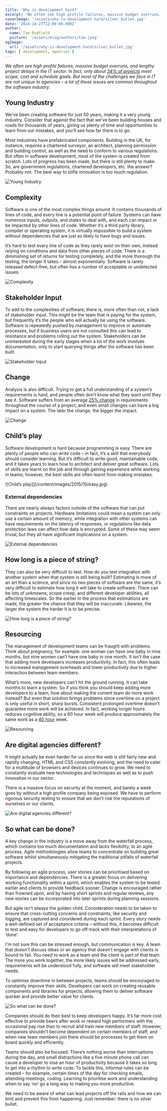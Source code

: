 ```yaml
---
title: 'Why is development hard?'
excerpt: 'We often see high profile failures, massive budget overruns, and lengthy project delays in the IT sector. In fact, only about 34% of projects meet scope, cost and schedule goals. But most of the challenges we face in IT are not unique to agencies – a lot of these issues are common throughout the software industry.'
coverImage: '/assets/why-is-development-hard/silver_bullet.jpg'
date: '2014-10-27T12:00:00.000Z'
author:
  name: Tom Dudfield
  picture: '/assets/blog/authors/tim.jpeg'
ogImage:
  url: '/assets/why-is-development-hard/silver_bullet.jpg'
tags: [ development, agencies ]
---
```


*We often see high profile failures, massive budget overruns, and lengthy project delays in the IT sector. In fact, only about [34% of projects](http://esj.com/articles/2010/10/05/managing-requirement-changes.aspx) meet scope, cost and schedule goals. But most of the challenges we face in IT are not unique to agencies – a lot of these issues are common throughout the software industry.*

## Young Industry

We've been creating software for just 50 years, making it a very young industry. Consider that against the fact that we've been building houses and roads for thousands of years, giving us plenty of time and opportunities to learn from our mistakes, and you’ll see how far there is to go. 

Most industries have prefabricated components. Building in the UK, for instance, requires a chartered surveyor, an architect, planning permission and building control, as well as the need to conform to various regulations. But often in software development, most of the system is created from scratch. Lots of progress has been made, but there is still plenty to make. So, are government regulations, chartered developers, etc. the answer? Probably not. The best way to stifle innovation is too much regulation.

![Young Industry](/assets/why-is-development-hard/new_industry.jpg)

## Complexity

Software is one of the most complex things around. It contains thousands of lines of code, and every line is a potential point of failure. Systems can have numerous inputs, outputs, and states to deal with, and each can impact or be impacted by other lines of code. Whether it’s a third party library, compiler or operating system, it is virtually impossible to build a system without dependencies that are just as likely to have bugs and issues.  

It’s hard to test every line of code as they rarely exist on their own, instead relying on conditions and data from other pieces of code. There is a diminishing set of returns for testing completely, and the more thorough the testing, the longer it takes – almost exponentially. Software is rarely released defect-free, but often has a number of acceptable or undetected issues.

![Complexity](/assets/why-is-development-hard/complexity.jpg)	

## Stakeholder Input

To add to the complexities of software, there is, more often than not, a lack of stakeholder input. This might be the team that is paying for the system, but frequently it’s the people who will actually be using the software. Software is repeatedly pushed by management to improve or automate processes, but if business users are not consulted this can lead to resistance and problems rolling out the system. Stakeholders can be uninterested during the early stages when a lot of the work involves documentation, only to start querying things after the software has been built.

![Stakeholder Input](/assets/why-is-development-hard/stakeholder_input.jpg)

## Change

Analysis is also difficult. Trying to get a full understanding of a system’s requirements is hard, and people often don’t know what they want until they see it. Software suffers from an average [25% change](http://www.stevemcconnell.com/ieeesoftware/bp05.htm) in requirements throughout the course of a project, and even small changes can have a big impact on a system. The later the change, the bigger the impact. 

![Change](/assets/why-is-development-hard/change.jpg)

## Child’s play

Software development is hard because programming is easy. There are plenty of people who can write code – in fact, it’s a skill that everybody should consider learning. But it’s difficult to write good, maintainable code, and it takes years to learn how to architect and deliver great software. Lots of skills are learnt on the job and through gaining experience while working in teams; however, the best skills are often learnt from making mistakes.

![Child’s play]](/content/images/2015/10/easy.jpg)

### External dependencies

There are nearly always factors outside of the software that can put constraints on projects. Hardware limitations could mean a system can only use a certain amount of memory, while integration with other systems can have requirements on the latency of responses, or regulations like data protection laws can affect how data is encrypted. Some of these may seem trivial, but they all have significant implications on a system.

![External dependencies](/assets/why-is-development-hard/dependencies.jpg)

## How long is a piece of string?

They can also be very difficult to test. How do you test integration with another system when that system is still being built? Estimating is more of an art than a science, and since no two pieces of software are the same, it’s very difficult to estimate how long it will take to create software. There can be lots of unknowns, scope creep, and different developer abilities, all affecting timescales. So the earlier in the process that estimations are made, the greater the chance that they will be inaccurate. Likewise, the larger the system the harder it is to be precise.

![How long is a piece of string?](/assets/why-is-development-hard/string.jpg)

## Resourcing

The management of development teams can be fraught with problems. Think about pregnancy, for example: one woman can have one baby in nine months, but nine women can’t have one baby in one month. It isn't the case that adding more developers increases productivity. In fact, this often leads to increased management overheads and lower productivity due to higher interaction between team members.

What’s more, new developers can’t hit the ground running. It can take months to learn a system. So if you think you should keep adding more developers to a team, how about making the current team do more work instead? But even that solution brings problems since overtime on a project is only useful in short, sharp bursts. Consistent prolonged overtime doesn't guarantee more work will be achieved. In fact, working longer hours reduces cognitive ability, so a 60 hour week will produce approximately the same work as a [40 hour](http://www.alternet.org/story/154518/why_we_have_to_go_back_to_a_40-hour_work_week_to_keep_our_sanity?) week.

![Resourcing](/assets/why-is-development-hard/resourcing.jpg)	

## Are digital agencies different? 

It might actually be even harder for us since the web is still fairly new and rapidly changing, HTML and CSS constantly evolving, and the need to cater for a multitude of browsers and devices continues to grow. We need to constantly evaluate new technologies and techniques as well as to push innovation in our sector. 

There is a massive focus on security at the moment, and barely a week goes by without a high profile company being exposed. We have to perform rigorous security testing to ensure that we don’t risk the reputations of ourselves or our clients.

![Are digital agencies different?](/assets/why-is-development-hard/agencies.jpg)

## So what can be done? 

A key change in the industry is a move away from the waterfall process, which contains too much documentation and lacks flexibility, to an agile process. Agile methodologies allow teams to concentrate on building great software whilst simultaneously mitigating the traditional pitfalls of waterfall projects. 

By following an agile process, user stories can be prioritised based on importance and dependencies. There is a greater focus on delivering working functionality within a sprint, which enables the system to be tested earlier and clients to provide feedback sooner. Change is encouraged rather than frowned upon, and by having short sprints and regular reviews, any new stories can be incorporated into later sprints during planning sessions. 

But agile isn't always the golden child. Consideration needs to be taken to ensure that cross-cutting concerns and constraints, like security and logging, are captured and considered during each sprint. Every story needs a well-defined set of acceptance criteria – without this, it becomes difficult to test and easy for developers to go off-track with their interpretations of ‘done’.

I'm not sure this can be stressed enough, but communication is key. A team that doesn't discuss ideas or an agency that doesn't engage with clients is bound to fail. You need to work as a team and the client is part of that team. The more you work together, the more likely issues will be addressed early, requirements will be understood fully, and software will meet stakeholder needs. 

To optimise downtime in between projects, teams should be encouraged to constantly improve their skills. Developers can work on creating reusable components and libraries for projects, allowing them to deliver software quicker and provide better value for clients.

![So what can be done?](/assets/why-is-development-hard/awards.jpg)

Companies should do their best to keep developers happy. It’s far more cost effective to provide beers after work or reward high performers with the occasional pay rise than to recruit and train new members of staff. However, companies shouldn't become dependent on certain members of staff, and when new team members join there should be processes to get them on board quickly and efficiently. 

Teams should also be focused. There’s nothing worse than interruptions during the day, and small distractions like a five minute phone call can cause a developer to lose an hour of productivity because it takes so long to get into a rhythm to write code. To tackle this, informal rules can be created – for example, certain times of the day for checking emails, attending meetings, coding. Learning to prioritise work and understanding when to say ‘no’ go a long way to making you more productive.

We need to be aware of what can lead projects off the rails and how we can limit and prevent this from happening. Just remember: there is no silver bullet.